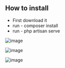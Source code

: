 
## How to install

- First download it
- run - composer install
- run - php artisan serve

![image](https://user-images.githubusercontent.com/111529275/229188448-11ce05ae-aa77-425a-aa07-bf6a5f6ecb3c.png)

![image](https://user-images.githubusercontent.com/111529275/229188989-5fab1649-09cf-4ff4-9b53-50c9f6ecdf5e.png)

![image](https://user-images.githubusercontent.com/111529275/229189064-f4493857-313a-4201-a540-4c9adaff8330.png)
